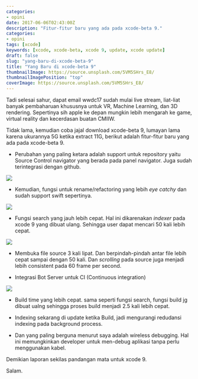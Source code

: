 ```yaml
---
categories:
- opini
date: 2017-06-06T02:43:00Z
description: "Fitur-fitur baru yang ada pada xcode-beta 9."
categories:
- opini
tags: [xcode]
keywords: [xcode, xcode-beta, xcode 9, update, xcode update]
draft: false
slug: "yang-baru-di-xcode-beta-9"
title: "Yang Baru di xcode-beta 9"
thumbnailImage: https://source.unsplash.com/5VM5SHrs_E8/
thumbnailImagePosition: "top"
coverImage: https://source.unsplash.com/5VM5SHrs_E8/
---
```


Tadi selesai sahur, dapat email wwdc17 sudah mulai live stream, liat-liat banyak pembaharuan khususnya untuk VR, Machine Learning, dan 3D rendering. Sepertinya sih apple ke depan mungkin lebih mengarah ke game, virtual reality dan kecerdasan buatan CMIIW.
<!--more-->

Tidak lama, kemudian coba jajal download xcode-beta 9, lumayan lama karena ukurannya 5G ketika extract 11G, berikut adalah fitur-fitur baru yang ada pada xcode-beta 9.

* Perubahan yang paling ketara adalah support untuk repository yaitu Source Control navigator yang berada pada panel navigator. Juga sudah terintegrasi dengan github.

![](https://res.cloudinary.com/tendabiru/image/upload/q_auto:good/anzjdnku8oil5gsawfzs.png#center)
 
*  Kemudian, fungsi untuk rename/refactoring yang lebih *eye catchy* dan sudah support swift sepertinya.

![](https://res.cloudinary.com/tendabiru/image/upload/q_53/v1496716360/jkhjkgg7ricb.gif#center)

* Fungsi search yang jauh lebih cepat. Hal ini dikarenakan *indexer* pada xcode 9 yang dibuat ulang. Sehingga user dapat mencari 50 kali lebih cepat.

![](https://res.cloudinary.com/tendabiru/image/upload/v1496716526/sjkfhasdf3efas_pkc9tx.gif#center)

* Membuka file source 3 kali lipat. Dan berpindah-pindah antar file lebih cepat sampai dengan 50 kali.  Dan *scrolling* pada source juga menjadi lebih consistent pada 60 frame per second.

* Integrasi Bot Server untuk CI (Continuous integration)

![](https://res.cloudinary.com/tendabiru/image/upload/q_auto:good,w_0.6/srba1pojnlsdlalfopwe.png#center)

* Build time yang lebih cepat. sama seperti fungsi search, fungsi build jg dibuat ualng sehingga proses build menjadi 2.5 kali lebih cepat.

* Indexing sekarang di update ketika Build, jadi mengurangi redudansi indexing pada background process.

* Dan yang paling berguna menurut saya adalah wireless debugging. Hal ini memungkinkan developer untuk men-debug aplikasi tanpa perlu menggunakan kabel.

Demikian laporan sekilas pandangan mata untuk xcode 9.

Salam.